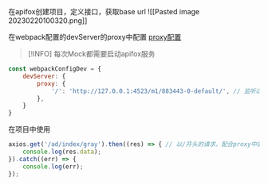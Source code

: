 在apifox创建项目，定义接口，获取base url
![[Pasted image 20230220100320.png]]

在webpack配置的devServer的proxy中配置
[proxy配置](https://blog.csdn.net/weixin_53474595/article/details/127746519)

>[!INFO] 每次Mock都需要启动apifox服务
```js
const webpackConfigDev = {
	devServer: {
		proxy: {
            '/': 'http://127.0.0.1:4523/m1/883443-0-default/', // 监听以/开头的接口，把axios请求中前面的本地服务器地址改为后端接口地址，实际发送给后端的请求是：http://localhost:8080/abc/def --> http://XX.XX.XX.XX:8081/abc/def
        },
	}
}
```

在项目中使用

```js
axios.get('/ad/index/gray').then((res) => { // 以/开头的请求，配合proxy中的配置/
	console.log(res.data);
}).catch((err) => {
	console.log(err);
});
```
